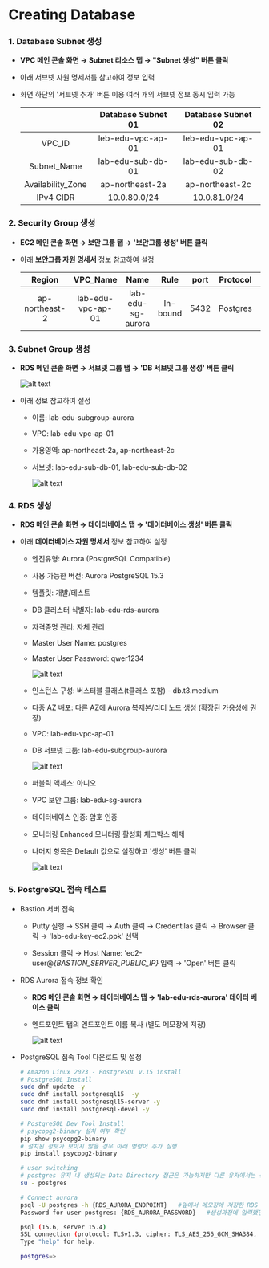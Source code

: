 # Creating Database

### 1. Database Subnet 생성

- **VPC 메인 콘솔 화면 → Subnet 리소스 탭 → "Subnet 생성" 버튼 클릭**

- 아래 서브넷 자원 명세서를 참고하여 정보 입력

- 화면 하단의 '서브넷 추가' 버튼 이용 여러 개의 서브넷 정보 동시 입력 가능 

    |                   |Database Subnet 01|Database Subnet 02|
    |:---:|:---:|:---:|
    |VPC_ID             |leb-edu-vpc-ap-01|leb-edu-vpc-ap-01|
    |Subnet_Name        |lab-edu-sub-db-01|lab-edu-sub-db-02|
    |Availability_Zone  |ap-northeast-2a|ap-northeast-2c|
    |IPv4 CIDR          |10.0.80.0/24|10.0.81.0/24|

### 2. Security Group 생성

- **EC2 메인 콘솔 화면 → 보안 그룹 탭 → '보안그룹 생성' 버튼 클릭**

- 아래 **보안그룹 자원 명세서** 정보 참고하여 설정

    |Region         |VPC_Name           |Name               |Rule       |port   |Protocol   |Source|
    |:---:|:---:|:---:|:---:|:---:|:---:|:---:|
    |ap-northeast-2 |lab-edu-vpc-ap-01  |lab-edu-sg-aurora  |In-bound   |5432   |Postgres   |10.0.0.0/16|

### 3. Subnet Group 생성

- **RDS 메인 콘솔 화면 → 서브넷 그룹 탭 → 'DB 서브넷 그룹 생성' 버튼 클릭**

    ![alt text](./img/db_subnet_group_01.png)

- 아래 정보 참고하여 설정

    - 이름: lab-edu-subgroup-aurora

    - VPC: lab-edu-vpc-ap-01

    - 가용영역: ap-northeast-2a, ap-northeast-2c

    - 서브넷: lab-edu-sub-db-01, lab-edu-sub-db-02

        ![alt text](./img/db_subnet_group_02.png)

### 4. RDS 생성

- **RDS 메인 콘솔 화면 → 데이터베이스 탭 → '데이터베이스 생성' 버튼 클릭**

- 아래 **데이터베이스 자원 명세서** 정보 참고하여 설정

    - 엔진유형: Aurora (PostgreSQL Compatible)

    - 사용 가능한 버전: Aurora PostgreSQL 15.3

    - 템플릿: 개발/테스트

    - DB 클러스터 식별자: lab-edu-rds-aurora

    - 자격증명 관리: 자체 관리

    - Master User Name: postgres

    - Master User Password: qwer1234

        ![alt text](./img/db_aurora_01.png)
        
    - 인스턴스 구성: 버스터블 클래스(t클래스 포함) - db.t3.medium

    - 다중 AZ 배포: 다른 AZ에 Aurora 복제본/리더 노드 생성 (확장된 가용성에 권장)

    - VPC: lab-edu-vpc-ap-01

    - DB 서브넷 그룹: lab-edu-subgroup-aurora

        ![alt text](./img/db_aurora_02.png)
        
    - 퍼블릭 액세스: 아니오

    - VPC 보안 그룹: lab-edu-sg-aurora

    - 데이터베이스 인증: 암호 인증

    - 모니터링 Enhanced 모니터링 활성화 체크박스 해제

    - 나머지 항목은 Default 값으로 설정하고 '생성' 버튼 클릭

        ![alt text](./img/db_aurora_03.png)

### 5. PostgreSQL 접속 테스트

- Bastion 서버 접속

    - Putty 실행 → SSH 클릭 → Auth 클릭 → Credentilas 클릭 → Browser 클릭 → 'lab-edu-key-ec2.ppk' 선택 

    - Session 클릭 → Host Name: 'ec2-user@*{BASTION_SERVER_PUBLIC_IP}* 입력 → 'Open' 버튼 클릭

- RDS Aurora 접속 정보 확인

    - **RDS 메인 콘솔 화면 → 데이터베이스 탭 → 'lab-edu-rds-aurora' 데이터 베이스 클릭**

    - 엔드포인트 탭의 엔드포인트 이름 복사 (별도 메모장에 저장)

        ![alt text](./img/db_connection_01.png)

- PostgreSQL 접속 Tool 다운로드 및 설정

    ```bash
    # Amazon Linux 2023 - PostgreSQL v.15 install 
    # PostgreSQL Install
    sudo dnf update -y
    sudo dnf install postgresql15  -y
    sudo dnf install postgresql15-server -y
    sudo dnf install postgresql-devel -y

    # PostgreSQL Dev Tool Install
    # psycopg2-binary 설치 여부 확인
    pip show psycopg2-binary
    # 설치된 정보가 보이지 않을 경우 아래 명령어 추가 실행
    pip install psycopg2-binary

    # user switching
    # postgres 유저 내 생성되는 Data Directory 접근은 가능하지만 다른 유저에서는 생성하지 못한다.
    su - postgres

    # Connect aurora
    psql -U postgres -h {RDS_AURORA_ENDPOINT}   #앞에서 메모장에 저장한 RDS Aurora 엔드포인 정보 입력
    Password for user postgres: {RDS_AURORA_PASSWORD}   #생성과정에 입력했던 패스워드 입력

    psql (15.6, server 15.4)
    SSL connection (protocol: TLSv1.3, cipher: TLS_AES_256_GCM_SHA384, compression: off)
    Type "help" for help.

    postgres=>
    ```